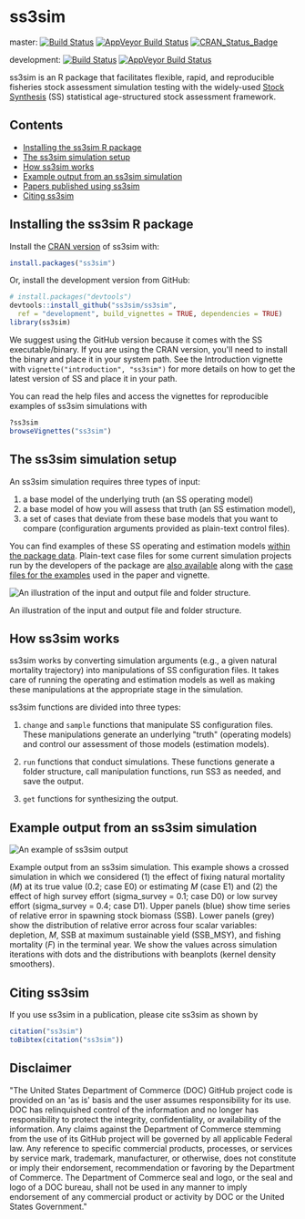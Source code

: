 ss3sim
======

master: [![Build Status](https://travis-ci.org/ss3sim/ss3sim.png?branch=master)](https://travis-ci.org/ss3sim/ss3sim) [![AppVeyor Build Status](https://ci.appveyor.com/api/projects/status/github/ss3sim/ss3sim?branch=master&svg=true)](https://ci.appveyor.com/project/ss3sim/ss3sim) [![CRAN\_Status\_Badge](http://www.r-pkg.org/badges/version/ss3sim)](https://cran.r-project.org/package=ss3sim)

development: [![Build Status](https://travis-ci.org/ss3sim/ss3sim.png?branch=development)](https://travis-ci.org/ss3sim/ss3sim) [![AppVeyor Build Status](https://ci.appveyor.com/api/projects/status/github/ss3sim/ss3sim?branch=development&svg=true)](https://ci.appveyor.com/project/ss3sim/ss3sim)

ss3sim is an R package that facilitates flexible, rapid, and reproducible fisheries stock assessment simulation testing with the widely-used [Stock Synthesis](https://vlab.ncep.noaa.gov/web/stock-synthesis) (SS) statistical age-structured stock assessment framework.

Contents
--------

-   [Installing the ss3sim R package](#installing-the-ss3sim-r-package)
-   [The ss3sim simulation setup](#the-ss3sim-simulation-setup)
-   [How ss3sim works](#how-ss3sim-works)
-   [Example output from an ss3sim simulation](#example-output-from-an-ss3sim-simulation)
-   [Papers published using ss3sim](#papers-published-using-ss3sim)
-   [Citing ss3sim](#citing-ss3sim)

<!-- end toc -->
Installing the ss3sim R package
-------------------------------

Install the [CRAN version](https://cran.r-project.org/package=ss3sim) of ss3sim with:

``` r
install.packages("ss3sim")
```

Or, install the development version from GitHub:

``` r
# install.packages("devtools")
devtools::install_github("ss3sim/ss3sim", 
  ref = "development", build_vignettes = TRUE, dependencies = TRUE)
library(ss3sim)
```

We suggest using the GitHub version because it comes with the SS executable/binary. If you are using the CRAN version, you'll need to install the binary and place it in your system path. See the Introduction vignette with `vignette("introduction", "ss3sim")` for more details on how to get the latest version of SS and place it in your path.

You can read the help files and access the vignettes for reproducible examples of ss3sim simulations with

``` r
?ss3sim
browseVignettes("ss3sim")
```

The ss3sim simulation setup
---------------------------

An ss3sim simulation requires three types of input:

1.  a base model of the underlying truth (an SS operating model)
2.  a base model of how you will assess that truth (an SS estimation model),
3.  a set of cases that deviate from these base models that you want to compare (configuration arguments provided as plain-text control files).

You can find examples of these SS operating and estimation models [within the package data](https://github.com/ss3sim/ss3sim/tree/master/inst/extdata/models). Plain-text case files for some current simulation projects run by the developers of the package are [also available](https://github.com/ss3sim/ss3sim/tree/master/inst/extdata/eg-cases) along with the [case files for the examples](https://github.com/ss3sim/ss3sim/tree/master/inst/extdata/eg-cases) used in the paper and vignette.

![An illustration of the input and output file and folder structure.](https://raw.githubusercontent.com/ss3sim/ss3sim/f763cfb462a9e68db670155070cd554812a65160/man/figures/filestructure.png)

An illustration of the input and output file and folder structure.

How ss3sim works
----------------

ss3sim works by converting simulation arguments (e.g., a given natural mortality trajectory) into manipulations of SS configuration files. It takes care of running the operating and estimation models as well as making these manipulations at the appropriate stage in the simulation.

ss3sim functions are divided into three types:

1.  `change` and `sample` functions that manipulate SS configuration files. These manipulations generate an underlying "truth" (operating models) and control our assessment of those models (estimation models).

2.  `run` functions that conduct simulations. These functions generate a folder structure, call manipulation functions, run SS3 as needed, and save the output.

3.  `get` functions for synthesizing the output.

Example output from an ss3sim simulation
----------------------------------------

![An example of ss3sim output](https://raw.github.com/seananderson/ss3sim/master/inst/ms/fig2-20131109.png)

Example output from an ss3sim simulation. This example shows a crossed simulation in which we considered (1) the effect of fixing natural mortality (*M*) at its true value (0.2; case E0) or estimating *M* (case E1) and (2) the effect of high survey effort (sigma\_survey = 0.1; case D0) or low survey effort (sigma\_survey = 0.4; case D1). Upper panels (blue) show time series of relative error in spawning stock biomass (SSB). Lower panels (grey) show the distribution of relative error across four scalar variables: depletion, *M*, SSB at maximum sustainable yield (SSB\_MSY), and fishing mortality (*F*) in the terminal year. We show the values across simulation iterations with dots and the distributions with beanplots (kernel density smoothers).

Citing ss3sim
-------------

If you use ss3sim in a publication, please cite ss3sim as shown by

``` r
citation("ss3sim")
toBibtex(citation("ss3sim"))
```

Disclaimer
----------

"The United States Department of Commerce (DOC) GitHub project code is provided on an 'as is' basis and the user assumes responsibility for its use. DOC has relinquished control of the information and no longer has responsibility to protect the integrity, confidentiality, or availability of the information. Any claims against the Department of Commerce stemming from the use of its GitHub project will be governed by all applicable Federal law. Any reference to specific commercial products, processes, or services by service mark, trademark, manufacturer, or otherwise, does not constitute or imply their endorsement, recommendation or favoring by the Department of Commerce. The Department of Commerce seal and logo, or the seal and logo of a DOC bureau, shall not be used in any manner to imply endorsement of any commercial product or activity by DOC or the United States Government."

